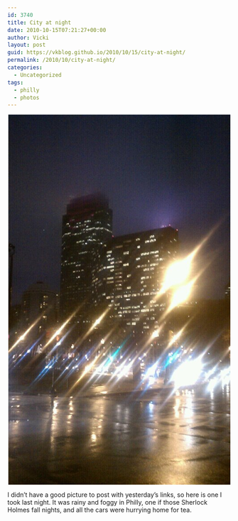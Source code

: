 ```yaml
---
id: 3740
title: City at night
date: 2010-10-15T07:21:27+00:00
author: Vicki
layout: post
guid: https://vkblog.github.io/2010/10/15/city-at-night/
permalink: /2010/10/city-at-night/
categories:
  - Uncategorized
tags:
  - philly
  - photos
---
```

<img style="display: block; margin-right: auto; margin-left: auto;" src="https://raw.githubusercontent.com/vkblog/vkblog.github.io/master/public/img/2010/10/wpid-IMAG0413.jpg" alt="image" />

I didn&#8217;t have a good picture to post with yesterday&#8217;s links, so here is one I took last night. It was rainy and foggy in Philly, one if those Sherlock Holmes fall nights, and all the cars were hurrying home for tea.